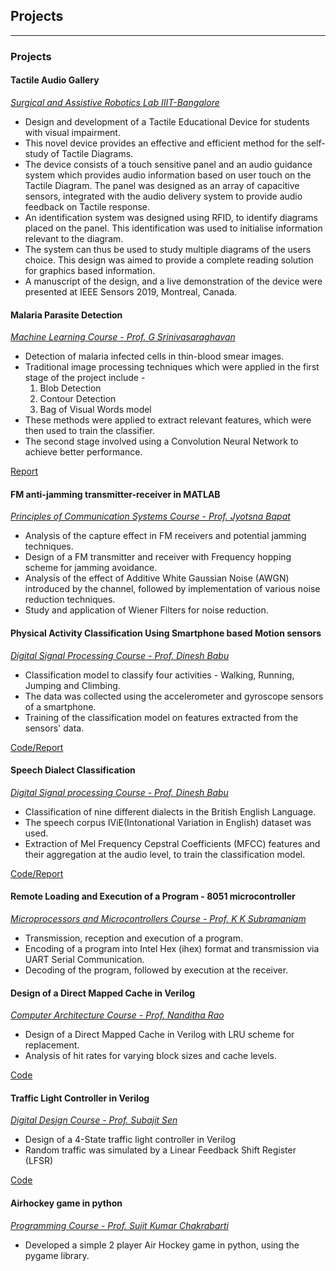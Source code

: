 ## Projects

---

### Projects

#### **Tactile Audio Gallery**

[*Surgical and Assistive Robotics Lab IIIT-Bangalore*](https://www.iiitb.ac.in/sarl/sarl.html)
* Design and development of a Tactile Educational Device for students with visual impairment.
* This novel device provides an effective and efficient method for the self-study of Tactile Diagrams.
* The device consists of a touch sensitive panel and an audio guidance system which provides audio information based on user touch on the Tactile Diagram. The panel was designed as an array of capacitive sensors, integrated with the audio delivery system to provide audio feedback on Tactile response.
* An identification system was designed using RFID, to identify diagrams placed on the panel. This identification was used to initialise information relevant to the diagram.
* The system can thus be used to study multiple diagrams of the users choice. This design was aimed to provide a complete reading solution for graphics based information.
* A manuscript of the design, and a live demonstration of the device were presented at IEEE Sensors 2019, Montreal, Canada.


#### **Malaria Parasite Detection**
[*Machine Learning Course - Prof. G Srinivasaraghavan*](https://www.iiitb.ac.in/faculty_page.php?name=gsrinivasaraghavan)
* Detection of malaria infected cells in thin-blood smear images.
* Traditional image processing techniques which were applied in the first stage of the project include -
  1. Blob Detection
  2. Contour Detection
  3. Bag of Visual Words model
* These methods were applied to extract relevant features, which were then used to train the classifier.
* The second stage involved using a Convolution Neural Network to achieve better performance.  

[Report](https://drive.google.com/drive/folders/1Y8KohqjtrInafAVmXjf8feEyFQbmrOcZ)

#### **FM anti-jamming transmitter-receiver in MATLAB**
[*Principles of Communication Systems Course - Prof. Jyotsna Bapat*](https://www.iiitb.ac.in/faculty_page.php?name=jyotsnabapat)
* Analysis of the capture effect in FM receivers and potential jamming techniques.
* Design of a FM transmitter and receiver with Frequency hopping scheme for jamming avoidance.
* Analysis of the effect of Additive White Gaussian Noise (AWGN) introduced by the channel, followed by implementation of various noise reduction techniques.
* Study and application of Wiener Filters for noise reduction.

#### **Physical Activity Classification Using Smartphone based Motion sensors**
[*Digital Signal Processing Course - Prof. Dinesh Babu*](https://www.iiitb.ac.in/faculty_page.php?name=dineshbabujayagopi)
* Classification model to classify four activities - Walking, Running, Jumping and Climbing.
* The data was collected using the accelerometer and gyroscope sensors of a smartphone.
* Training of the classification model on features extracted from the sensors' data.

[Code/Report](https://github.com/AJ-RR/Activity_Recognition/tree/master)

#### **Speech Dialect Classification**
[*Digital Signal processing Course - Prof. Dinesh Babu*](https://www.iiitb.ac.in/faculty_page.php?name=dineshbabujayagopi)
* Classification of nine different dialects in the British English Language.
* The speech corpus IViE(Intonational Variation in English) dataset was used.
* Extraction of Mel Frequency Cepstral Coefficients (MFCC) features and their aggregation at the audio level, to train the classification model.

[Code/Report](https://github.com/AJ-RR/Dialect-Classification)

#### **Remote Loading and Execution of a Program - 8051 microcontroller**
[*Microprocessors and Microcontrollers Course - Prof. K K Subramaniam*](https://www.iiitb.ac.in/faculty_page.php?name=kksubramaniam)
* Transmission, reception and execution of a program.
* Encoding of a program into Intel Hex (ihex) format and transmission via UART Serial Communication.
* Decoding of the program, followed by execution at the receiver.

#### **Design of a Direct Mapped Cache in Verilog**
[*Computer Architecture Course - Prof. Nanditha Rao*](https://www.iiitb.ac.in/faculty_page.php?name=drnanditharao)
* Design of a Direct Mapped Cache in Verilog with LRU scheme for replacement.
* Analysis of hit rates for varying block sizes and cache levels.

[Code](https://github.com/AJ-RR/Direct-Mapped-Cache)

#### **Traffic Light Controller in Verilog**
[*Digital Design Course - Prof. Subajit Sen*](https://www.iiitb.ac.in/faculty_page.php?name=subajitsen)
* Design of a 4-State traffic light controller in Verilog
* Random traffic was simulated by a Linear Feedback Shift Register (LFSR)

[Code](https://github.com/AJ-RR/Traffic-Light-Controller)

#### **Airhockey game in python**
[*Programming Course - Prof. Sujit Kumar Chakrabarti*](https://www.iiitb.ac.in/faculty_page.php?name=sujitkumarchakrabarti)
* Developed a simple 2 player Air Hockey game in python, using the pygame library.
